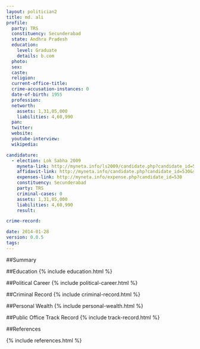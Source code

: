 ```yaml
---
layout: politician2
title: md. ali
profile: 
  party: TRS
  constituency: Secunderabad
  state: Andhra Pradesh
  education: 
    level: Graduate
    details: b.com
  photo: 
  sex: 
  caste: 
  religion: 
  current-office-title: 
  crime-accusation-instances: 0
  date-of-birth: 1955
  profession: 
  networth: 
    assets: 1,31,05,000
    liabilities: 4,60,990
  pan: 
  twitter: 
  website: 
  youtube-interview: 
  wikipedia: 

candidature: 
  - election: Lok Sabha 2009
    myneta-link: http://myneta.info/ls2009/candidate.php?candidate_id=530
    affidavit-link: http://myneta.info/candidate.php?candidate_id=530&scan=original
    expenses-link: http://myneta.info/expense.php?candidate_id=530
    constituency: Secunderabad 
    party: TRS
    criminal-cases: 0
    assets: 1,31,05,000
    liabilities: 4,60,990
    result:  

crime-record: 

date: 2014-01-28
version: 0.0.5
tags: 
---
```

##Summary


##Education
{% include education.html %}


##Political Career
{% include political-career.html %}


##Criminal Record
{% include criminal-record.html %}


##Personal Wealth
{% include personal-wealth.html %}


##Public Office Track Record
{% include track-record.html %}


##References


{% include references.html %}
